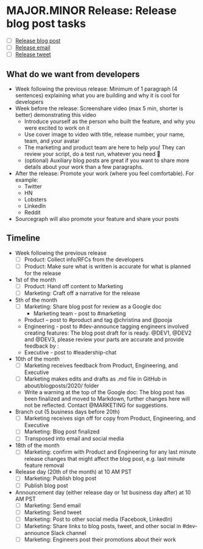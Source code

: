 <!--
This template is used for tracking blog post activities for our monthly major/minor release of Sourcegraph.
-->

# MAJOR.MINOR Release: Release blog post tasks

- [ ] [Release blog post](#)
- [ ] [Release email](#)
- [ ] [Release tweet](#)

## What do we want from developers

- Week following the previous release: Minimum of 1 paragraph (4 sentences) explaining what you are building and why it is cool for developers
- Week before the release: Screenshare video (max 5 min, shorter is better) demonstrating this video
  - Introduce yourself as the person who built the feature, and why you were excited to work on it
  - Use cover image to video with title, release number, your name, team, and your avatar
  - The marketing and product team are here to help you! They can review your script, do a test run, whatever you need 🤩
  - (optional) Auxiliary blog posts are great if you want to share more details about your work than a few paragraphs.
- After the release: Promote your work (where you feel comfortable). For example:
  - Twitter
  - HN
  - Lobsters
  - LinkedIn
  - Reddit
- Sourcegraph will also promote your feature and share your posts

## Timeline

- Week following the previous release
  - [ ] Product: Collect info/RFCs from the developers
  - [ ] Product: Make sure what is written is accurate for what is planned for the release
- 1st of the month
  - [ ] Product: Hand off content to Marketing
  - [ ] Marketing: Craft off a narrative for the release
- 5th of the month
  - [ ] Marketing: Share blog post for review as a Google doc
    - Marketing team - post to #marketing
  - Product – post to #product and tag @christina and @pooja
  - Engineering - post to #dev-announce tagging engineers involved creating features: The blog post draft for <VERSION> is ready. @DEV1, @DEV2 and @DEV3, please review your parts are accurate and provide feedback by <DATE>: <link>
  - Executive - post to #leadership-chat 
- 10th of the month
  - [ ] Marketing receives feedback from Product, Engineering, and Executive
  - [ ] Marketing makes edits and drafts as .md file in GitHub in about/blogposts/2020/ folder
  - Write a warning at the top of the Google doc: The blog post has been finalized and moved to Markdown, further changes here will not be reflected. Contact @MARKETING for suggestions.
- Branch cut (5 business days before 20th)
  - [ ] Marketing receives sign off for copy from Product, Engineering, and Executive
  - [ ] Marketing: Blog post finalized
  - [ ] Transposed into email and social media
- 18th of the month
  - [ ] Marketing: confirm with Product and Engineering for any last minute release changes that might affect the blog post, e.g. last minute feature removal
- Release day (20th of the month) at 10 AM PST
  - [ ] Marketing: Publish blog post
  - [ ] Publish blog post
- Announcement day (either release day or 1st business day after) at 10 AM PST
  - [ ] Marketing: Send email
  - [ ] Marketing: Send tweet
  - [ ] Marketing: Post to other social media (Facebook, LinkedIn)
  - [ ] Marketing: Share links to blog posts, tweet, and other social in #dev-announce Slack channel  
  - [ ] Marketing: Engineers post their promotions about their work
